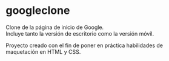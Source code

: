 # googleclone
Clone de la página de inicio de Google.  
Incluye tanto la versión de escritorio como la versión móvil.  

Proyecto creado con el fin de poner en práctica habilidades de maquetación en HTML y CSS.

